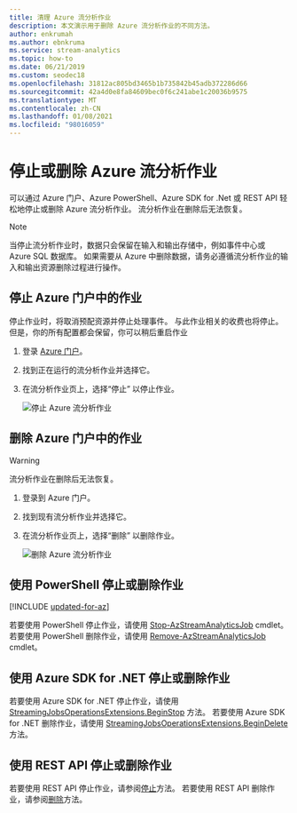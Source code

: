 ```yaml
---
title: 清理 Azure 流分析作业
description: 本文演示用于删除 Azure 流分析作业的不同方法。
author: enkrumah
ms.author: ebnkruma
ms.service: stream-analytics
ms.topic: how-to
ms.date: 06/21/2019
ms.custom: seodec18
ms.openlocfilehash: 31812ac805bd3465b1b735842b45adb372286d66
ms.sourcegitcommit: 42a4d0e8fa84609bec0f6c241abe1c20036b9575
ms.translationtype: MT
ms.contentlocale: zh-CN
ms.lasthandoff: 01/08/2021
ms.locfileid: "98016059"
---
```

# <a name="stop-or-delete-your-azure-stream-analytics-job"></a>停止或删除 Azure 流分析作业

可以通过 Azure 门户、Azure PowerShell、Azure SDK for .Net 或 REST API 轻松地停止或删除 Azure 流分析作业。 流分析作业在删除后无法恢复。

>[!NOTE] 
>当停止流分析作业时，数据只会保留在输入和输出存储中，例如事件中心或 Azure SQL 数据库。 如果需要从 Azure 中删除数据，请务必遵循流分析作业的输入和输出资源删除过程进行操作。

## <a name="stop-a-job-in-azure-portal"></a>停止 Azure 门户中的作业

停止作业时，将取消预配资源并停止处理事件。 与此作业相关的收费也将停止。 但是，你的所有配置都会保留，你可以稍后重启作业 

1. 登录 [Azure 门户](https://portal.azure.com)。 

2. 找到正在运行的流分析作业并选择它。

3. 在流分析作业页上，选择“停止”  以停止作业。 

   ![停止 Azure 流分析作业](./media/stream-analytics-clean-up-your-job/stop-stream-analytics-job.png)


## <a name="delete-a-job-in-azure-portal"></a>删除 Azure 门户中的作业

>[!WARNING] 
>流分析作业在删除后无法恢复。

1. 登录到 Azure 门户。 

2. 找到现有流分析作业并选择它。

3. 在流分析作业页上，选择“删除”  以删除作业。 

   ![删除 Azure 流分析作业](./media/stream-analytics-clean-up-your-job/delete-stream-analytics-job.png)


## <a name="stop-or-delete-a-job-using-powershell"></a>使用 PowerShell 停止或删除作业

[!INCLUDE [updated-for-az](../../includes/updated-for-az.md)]

若要使用 PowerShell 停止作业，请使用 [Stop-AzStreamAnalyticsJob](/powershell/module/az.streamanalytics/stop-azstreamanalyticsjob) cmdlet。 若要使用 PowerShell 删除作业，请使用 [Remove-AzStreamAnalyticsJob](/powershell/module/az.streamanalytics/Remove-azStreamAnalyticsJob) cmdlet。

## <a name="stop-or-delete-a-job-using-azure-sdk-for-net"></a>使用 Azure SDK for .NET 停止或删除作业

若要使用 Azure SDK for .NET 停止作业，请使用 [StreamingJobsOperationsExtensions.BeginStop](/dotnet/api/microsoft.azure.management.streamanalytics.streamingjobsoperationsextensions.beginstop) 方法。 若要使用 Azure SDK for .NET 删除作业，请使用 [StreamingJobsOperationsExtensions.BeginDelete](/dotnet/api/microsoft.azure.management.streamanalytics.streamingjobsoperationsextensions.begindelete) 方法。

## <a name="stop-or-delete-a-job-using-rest-api"></a>使用 REST API 停止或删除作业

若要使用 REST API 停止作业，请参阅[停止](/rest/api/streamanalytics/2016-03-01/streamingjobs/stop)方法。 若要使用 REST API 删除作业，请参阅[删除](/rest/api/streamanalytics/2016-03-01/streamingjobs/delete)方法。